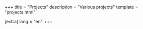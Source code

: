 +++
title = "Projects"
description = "Various projects"
template = "projects.html"

[extra]
lang = "en"
+++
